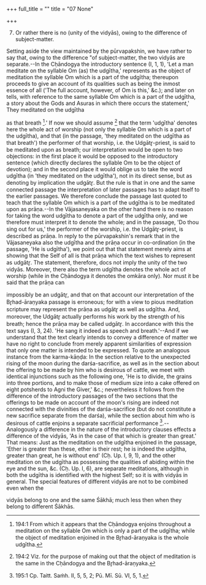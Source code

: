 +++
full_title = ""
title = "07 None"

+++


7. Or rather there is no (unity of the vidyās), owing to the difference of subject-matter.

Setting aside the view maintained by the pūrvapakshin, we have rather to say that, owing to the difference "of subject-matter, the two vidyās are separate.--In the Cḥāndogya the introductory sentence (I, 1, 1), 'Let a man meditate on the syllable Om (as) the udgītha,' represents as the object of meditation the syllable Om which is a part of the udgītha; thereupon proceeds to give an account of its qualities such as being the inmost essence of all ('The full account, however, of Om is this,' &c.); and later on tells, with reference to the same syllable Om which is a part of the udgītha, a story about the Gods and Asuras in which there occurs the statement,' They meditated on the udgītha

as that breath [^fn_129].' If now we should assume [^fn_130] that the term 'udgītha' denotes here the whole act of worship (not only the syllable Om which is a part of the udgītha), and that (in the passage, 'they meditated on the udgītha as that breath') the performer of that worship, i.e. the Udgātr̥-priest, is said to be meditated upon as breath; our interpretation would be open to two objections: in the first place it would be opposed to the introductory sentence (which directly declares the syllable Om to be the object of devotion); and in the second place it would oblige us to take the word udgītha (in 'they meditated on the udgītha'), not in its direct sense, but as denoting by implication the udgātr̥. But the rule is that in one and the same connected passage the interpretation of later passages has to adapt itself to the earlier passages. We therefore conclude the passage last quoted to teach that the syllable Om which is a part of the udgītha is to be meditated upon as prāṇa.--In the Vājasaneyaka on the other hand there is no reason for taking the word udgītha to denote a part of the udgītha only, and we therefore must interpret it to denote the whole; and in the passage, 'Do thou sing out for us,' the performer of the worship, i.e. the Udgātr̥-priest, is described as prāṇa. In reply to the pūrvapakshin's remark that in the Vājasaneyaka also the udgītha and the prāṇa occur in co-ordination (in the passage, 'He is udgītha'), we point out that that statement merely aims at showing that the Self of all is that prāṇa which the text wishes to represent as udgātr̥. The statement, therefore, docs not imply the unity of the two vidyās. Moreover, there also the term udgītha denotes the whole act of worship (while in the Cḥāndogya it denotes the omkāra only). Nor must it be said that the prāṇa can

[^fn_129]: 194:1 From which it appears that the Cḥāndogya enjoins throughout a meditation on the syllable Om which is only a part of the udgītha; while the object of meditation enjoined in the Br̥had-āraṇyaka is the whole udgītha.

[^fn_130]: 194:2 Viz. for the purpose of making out that the object of meditation is the same in the Cḥāndogya and the Br̥had-āraṇyaka.

impossibly be an udgātr̥, and that on that account our interpretation of the Br̥had-āraṇyaka passage is erroneous; for with a view to pious meditation scripture may represent the prāṇa as udgātr̥ as well as udgītha. And, moreover, the Udgātr̥ actually performs his work by the strength of his breath; hence the prāṇa may be called udgātr̥. In accordance with this the text says (I, 3, 24). 'He sang it indeed as speech and breath.'--And if we understand that the text clearly intends to convey a difference of matter we have no right to conclude from merely apparent similarities of expression that only one matter is intended to be expressed. To quote an analogous instance from the karma-kāṇḍa: In the section relative to the unexpected rising of the moon during the darśa-sacrifice, as well as in the section about the offering to be made by him who is desirous of cattle, we meet with identical injunctions such as the following one, 'He is to divide, the grains into three portions, and to make those of medium size into a cake offered on eight potsherds to Agni the Giver,' &c.; nevertheless it follows from the difference of the introductory passages of the two sections that the offerings to be made on account of the moon's rising are indeed not connected with the divinities of the darśa-sacrifice (but do not constitute a new sacrifice separate from the darśa), while the section about him who is desirous of cattle enjoins a separate sacrificial performance [^fn_131].--Analogously a difference in the nature of the introductory clauses effects a difference of the vidyās, 'As in the case of that which is greater than great.' That means: Just as the meditation on the udgītha enjoined in the passage, 'Ether is greater than these, ether is their rest; he is indeed the udgītha, greater than great, he is without end' (Cḥ. Up. I, 9, 1), and the other meditation on the udgītha as possessing the qualities of abiding within the eye and the sun, &c. (Cḥ. Up. I, 6), are separate meditations, although in both the udgītha is identified with the highest Self; so it is with vidyās in general. The special features of different vidyās are not to be combined even when the

[^fn_131]: 195:1 Cp. Taitt. Saṁh. II, 5, 5, 2; Pū. Mī. Sū. VI, 5, 1.

vidyās belong to one and the same Śākhā; much less then when they belong to different Śākhās.

